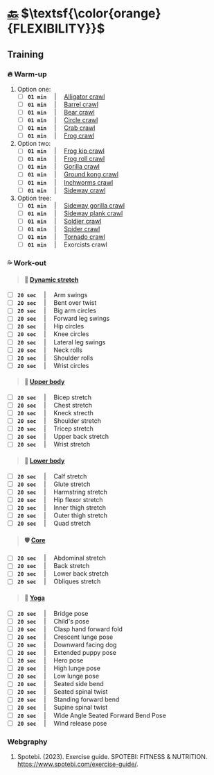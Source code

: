 # [:back:][home] $\textsf{\color{orange}{FLEXIBILITY}}$

## Training

### :fire: Warm-up

1. Option one:
    + [ ] **`01 min`** &emsp;|&emsp; [Alligator crawl][fun-crawling]
    + [ ] **`01 min`** &emsp;|&emsp; [Barrel crawl][legendary-crawling]
    + [ ] **`01 min`** &emsp;|&emsp; [Bear crawl][fun-crawling]
    + [ ] **`01 min`** &emsp;|&emsp; [Circle crawl][legendary-crawling]
    + [ ] **`01 min`** &emsp;|&emsp; [Crab crawl][legendary-crawling]
    + [ ] **`01 min`** &emsp;|&emsp; [Frog crawl][legendary-crawling]

2. Option two:
    + [ ] **`01 min`** &emsp;|&emsp; [Frog kip crawl][legendary-crawling]
    + [ ] **`01 min`** &emsp;|&emsp; [Frog roll crawl][legendary-crawling]
    + [ ] **`01 min`** &emsp;|&emsp; [Gorilla crawl][fun-crawling]
    + [ ] **`01 min`** &emsp;|&emsp; [Ground kong crawl][legendary-crawling]
    + [ ] **`01 min`** &emsp;|&emsp; [Inchworms crawl][fun-crawling]
    + [ ] **`01 min`** &emsp;|&emsp; [Sideway crawl][fun-crawling]

3. Option tree:
    + [ ] **`01 min`** &emsp;|&emsp; [Sideway gorilla crawl][fun-crawling]
    + [ ] **`01 min`** &emsp;|&emsp; [Sideway plank crawl][fun-crawling]
    + [ ] **`01 min`** &emsp;|&emsp; [Soldier crawl][fun-crawling]
    + [ ] **`01 min`** &emsp;|&emsp; [Spider crawl][spider-crawl]
    + [ ] **`01 min`** &emsp;|&emsp; [Tornado crawl][legendary-crawling]
    + [ ] **`01 min`** &emsp;|&emsp; Exorcists crawl

### :sweat_drops: Work-out

> #### :cartwheeling: [Dynamic stretch][dynamic-stretch]

+ [ ] **`20 sec`** &emsp;|&emsp; Arm swings
+ [ ] **`20 sec`** &emsp;|&emsp; Bent over twist
+ [ ] **`20 sec`** &emsp;|&emsp; Big arm circles
+ [ ] **`20 sec`** &emsp;|&emsp; Forward leg swings
+ [ ] **`20 sec`** &emsp;|&emsp; Hip circles
+ [ ] **`20 sec`** &emsp;|&emsp; Knee circles
+ [ ] **`20 sec`** &emsp;|&emsp; Lateral leg swings
+ [ ] **`20 sec`** &emsp;|&emsp; Neck rolls
+ [ ] **`20 sec`** &emsp;|&emsp; Shoulder rolls
+ [ ] **`20 sec`** &emsp;|&emsp; Wrist circles

> #### :muscle: [Upper body][upper-stretch]

+ [ ] **`20 sec`** &emsp;|&emsp; Bicep stretch
+ [ ] **`20 sec`** &emsp;|&emsp; Chest stretch
+ [ ] **`20 sec`** &emsp;|&emsp; Kneck strecth
+ [ ] **`20 sec`** &emsp;|&emsp; Shoulder stretch
+ [ ] **`20 sec`** &emsp;|&emsp; Tricep stretch
+ [ ] **`20 sec`** &emsp;|&emsp; Upper back stretch
+ [ ] **`20 sec`** &emsp;|&emsp; Wrist stretch

> #### :leg: [Lower body][lower-stretch]

+ [ ] **`20 sec`** &emsp;|&emsp; Calf stretch
+ [ ] **`20 sec`** &emsp;|&emsp; Glute stretch
+ [ ] **`20 sec`** &emsp;|&emsp; Harmstring stretch
+ [ ] **`20 sec`** &emsp;|&emsp; Hip flexor stretch
+ [ ] **`20 sec`** &emsp;|&emsp; Inner thigh stretch
+ [ ] **`20 sec`** &emsp;|&emsp; Outer thigh stretch
+ [ ] **`20 sec`** &emsp;|&emsp; Quad stretch

> #### :shield: [Core][core-stretch]

+ [ ] **`20 sec`** &emsp;|&emsp; Abdominal stretch
+ [ ] **`20 sec`** &emsp;|&emsp; Back stretch
+ [ ] **`20 sec`** &emsp;|&emsp; Lower back stretch
+ [ ] **`20 sec`** &emsp;|&emsp; Obliques stretch

> #### :lotus_position: [Yoga][yoga-stretch]

+ [ ] **`20 sec`** &emsp;|&emsp; Bridge pose
+ [ ] **`20 sec`** &emsp;|&emsp; Child's pose
+ [ ] **`20 sec`** &emsp;|&emsp; Clasp hand forward fold
+ [ ] **`20 sec`** &emsp;|&emsp; Crescent lunge pose
+ [ ] **`20 sec`** &emsp;|&emsp; Downward facing dog
+ [ ] **`20 sec`** &emsp;|&emsp; Extended puppy pose
+ [ ] **`20 sec`** &emsp;|&emsp; Hero pose
+ [ ] **`20 sec`** &emsp;|&emsp; High lunge pose
+ [ ] **`20 sec`** &emsp;|&emsp; Low lunge pose
+ [ ] **`20 sec`** &emsp;|&emsp; Seated side bend
+ [ ] **`20 sec`** &emsp;|&emsp; Seated spinal twist
+ [ ] **`20 sec`** &emsp;|&emsp; Standing forward bend
+ [ ] **`20 sec`** &emsp;|&emsp; Supine spinal twist
+ [ ] **`20 sec`** &emsp;|&emsp; Wide Angle Seated Forward Bend Pose
+ [ ] **`20 sec`** &emsp;|&emsp; Wind release pose

### Webgraphy

1. Spotebi. (2023). Exercise guide. SPOTEBI: FITNESS & NUTRITION. <https://www.spotebi.com/exercise-guide/>.

[home]: ../training.md

[fun-crawling]: https://redefiningstrength.com/crawling-exercises-21-fun-crawls-to-include-in-your-workouts/
[legendary-crawling]: https://www.youtube.com/watch?v=ilKXs2R7F7k
[spider-crawl]: https://www.youtube.com/watch?v=_K7rv_vFOWM

[core-stretch]: https://www.spotebi.com/workout-routines/core-static-stretching-exercises/
[dynamic-stretch]: https://www.spotebi.com/workout-routines/flexibility-exercises-dynamic-stretching-routine-for-women/
[lower-stretch]: https://www.spotebi.com/workout-routines/lower-body-stretching-routine/
[upper-stretch]: https://www.spotebi.com/workout-routines/upper-body-stretching-exercises/
[yoga-stretch]: https://www.spotebi.com/yoga-sequences/full-body-stretch/